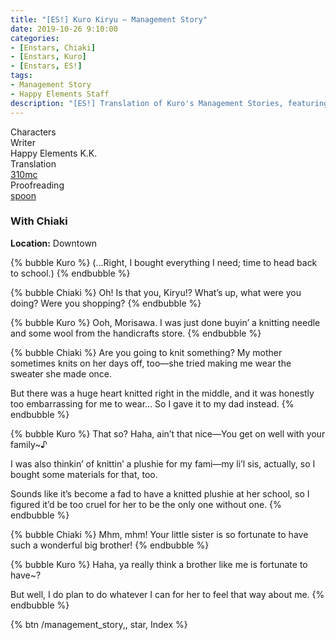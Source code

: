 ```yaml
---
title: "[ES!] Kuro Kiryu – Management Story"
date: 2019-10-26 9:10:00
categories:
- [Enstars, Chiaki]
- [Enstars, Kuro]
- [Enstars, ES!]
tags:
- Management Story
- Happy Elements Staff
description: "[ES!] Translation of Kuro's Management Stories, featuring Chiaki."
---
```

<div class="three-wrapper" style="--storyColor:#965e7d;--storyColor-rgb:150,94,125;--storyColor-h:326.8;--storyColor-s: 23%;--storyColor-l:47.8%;">
    <div class="info-area">
        <div class="info">
            <div class="info-item characters">
                <div class="label">
                    Characters
                </div>
                <div class="value">
                <a href="/categories/Enstars/Kuro" character="Kuro"></a>
								<a href="/categories/Enstars/Chiaki" character="Chiaki"></a>
                </div>
            </div>
            <div class="info-item one">
                <div class="label">
                    Writer
                </div>
                <div class="value">
                    Happy Elements K.K.
                </div>
            </div>
            <div class="info-item two">
                <div class="label">
                    Translation
                </div>
                <div class="value">
                    <a href="/about">310mc</a>
                </div>
            </div>
            <div class="info-item three">
                <div class="label">
                   Proofreading
                </div>
                <div class="value">
                    <a href="https://twitter.com/splafyoon">spoon</a>
                </div>
            </div>
        </div>
    </div>
</div>

<!-- more -->

### With Chiaki

<div class="msr-location">
    <p><span><b>Location:</b> Downtown</span></p>
</div>

{% bubble Kuro %}
(…Right, I bought everything I need; time to head back to school.)
{% endbubble %}

{% bubble Chiaki %}
Oh! Is that you, Kiryu!? What’s up, what were you doing? Were you shopping?
{% endbubble %}

{% bubble Kuro %}
Ooh, Morisawa. I was just done buyin’ a knitting needle and some wool from the handicrafts store.
{% endbubble %}

{% bubble Chiaki %}
Are you going to knit something? My mother sometimes knits on her days off, too—she tried making me wear the sweater she made once.

But there was a huge heart knitted right in the middle, and it was honestly too embarrassing for me to wear… So I gave it to my dad instead.
{% endbubble %}

{% bubble Kuro %}
That so? Haha, ain’t that nice—You get on well with your family~♪

I was also thinkin’ of knittin’ a plushie for my fami—my li’l sis, actually, so I bought some materials for that, too.

Sounds like it’s become a fad to have a knitted plushie at her school, so I figured it’d be too cruel for her to be the only one without one.
{% endbubble %}

{% bubble Chiaki %}
Mhm, mhm! Your little sister is so fortunate to have such a wonderful big brother!
{% endbubble %}

{% bubble Kuro %}
Haha, ya really think a brother like me is fortunate to have~?

But well, I do plan to do whatever I can for her to feel that way about me.
{% endbubble %}

<div toc>{% btn /management_story,, star, Index %}</div>

